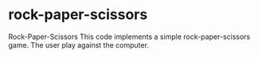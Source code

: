 # rock-paper-scissors

Rock-Paper-Scissors
This code implements a simple rock-paper-scissors game. The user play against the computer. 



